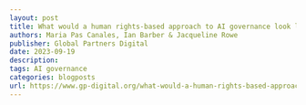 ```yaml
---
layout: post
title: What would a human rights-based approach to AI governance look like?
authors: Maria Pas Canales, Ian Barber & Jacqueline Rowe
publisher: Global Partners Digital
date: 2023-09-19
description: 
tags: AI governance
categories: blogposts
url: https://www.gp-digital.org/what-would-a-human-rights-based-approach-to-ai-governance-look-like/
---
```

